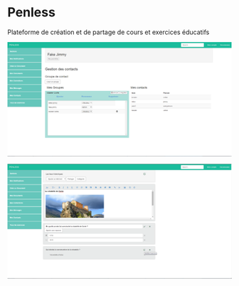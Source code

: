 # Penless
Plateforme de création  et de partage de cours et exercices éducatifs 


![alt tag](https://github.com/JimmyBillan/Penless/blob/master/image/penless-1.png)

![alt tag](https://github.com/JimmyBillan/Penless/blob/master/image/penless-2.png)
